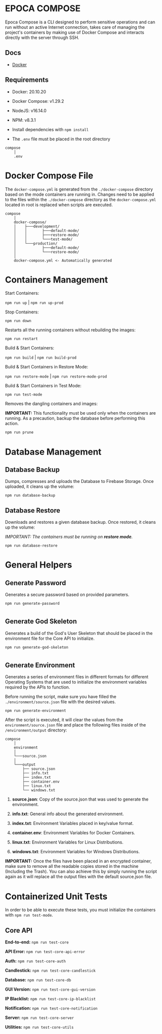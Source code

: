 # EPOCA COMPOSE

Epoca Compose is a CLI designed to perform sensitive operations and can run without an active Internet connection, takes care of managing the project's containers by making use of Docker Compose and interacts directly with the server through SSH.


## Docs

- [Docker](./docs/guides/DOCKER.md)



## Requirements

- Docker: 20.10.20

- Docker Compose: v1.29.2

- NodeJS: v16.14.0

- NPM: v8.3.1

- Install dependencies with `npm install` 

- The `.env` file must be placed in the root directory

```
compose
    │
    .env
```




#
# Docker Compose File

The `docker-compose.yml` is generated from the `./docker-compose` directory based on the mode containers are running in. Changes need to be applied to the files within the `./docker-compose` directory as the `docker-compose.yml` located in root is replaced when scripts are executed.

```
compose
    │
    docker-compose/
    │    ├───development/
    │    │       ├───default-mode/
    │    │       ├───restore-mode/
    │    │       └───test-mode/
    │    └───production/
    │            ├───default-mode/
    │            └───restore-mode/
    │
    docker-compose.yml <- Automatically generated
```




#
# Containers Management

Start Containers:

`npm run up` | `npm run up-prod`

Stop Containers:

`npm run down`

Restarts all the running containers without rebuilding the images:

`npm run restart`

Build & Start Containers:

`npm run build` | `npm run build-prod`

Build & Start Containers in Restore Mode:

`npm run restore-mode` | `npm run restore-mode-prod`

Build & Start Containers in Test Mode:

`npm run test-mode`

Removes the dangling containers and images:

**IMPORTANT:** This functionality must be used only when the containers are running. As a precaution, backup the database before performing this action.

`npm run prune`





#
# Database Management

## Database Backup

Dumps, compresses and uploads the Database to Firebase Storage. Once uploaded, it cleans up the volume:

`npm run database-backup`

## Database Restore

Downloads and restores a given database backup. Once restored, it cleans up the volume:

*IMPORTANT: The containers must be running on **restore mode**.* 

`npm run database-restore`





#
# General Helpers

## Generate Password

Generates a secure password based on provided parameters.

`npm run generate-password`

#
## Generate God Skeleton

Generates a build of the God's User Skeleton that should be placed in the environment file for the Core API to initialize.

`npm run generate-god-skeleton`

#
## Generate Environment

Generates a series of environment files in different formats for different Operating Systems that are used to initialize the environment variables required by the APIs to function.

Before running the script, make sure you have filled the `./environment/source.json` file with the desired values.

`npm run generate-environment`

After the script is executed, it will clear the values from the `environment/source.json` file and place the following files inside of the `/environment/output` directory:

```
compose
    │
    environment
    │
    └───source.json
    │
    └───output 
        ├── source.json
        ├── info.txt
        ├── index.txt
        ├── container.env
        ├── linux.txt
        └── windows.txt
```

1) **source.json**: Copy of the source.json that was used to generate the environment.

2) **info.txt**: General info about the generated environment.

3) **index.txt**: Environment Variables placed in key/value format.

5) **container.env**: Environment Variables for Docker Containers.

6) **linux.txt**: Environment Variables for Linux Distributions.

7) **windows.txt**: Environment Variables for Windows Distributions.

**IMPORTANT:** Once the files have been placed in an encrypted container, make sure to remove all the readable copies stored in the machine (Including the Trash). You can also achieve this by simply running the script again as it will replace all the output files with the default source.json file.






#
# Containerized Unit Tests

In order to be able to execute these tests, you must initialize the containers with `npm run test-mode`.

## Core API

**End-to-end:** `npm run test-core`

**API Error:** `npm run test-core-api-error`

**Auth:** `npm run test-core-auth`

**Candlestick:** `npm run test-core-candlestick`

**Database:** `npm run test-core-db`

**GUI Version:** `npm run test-core-gui-version`

**IP Blacklist:** `npm run test-core-ip-blacklist`

**Notification:** `npm run test-core-notification`

**Server:** `npm run test-core-server`

**Utilities:** `npm run test-core-utils`